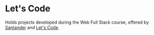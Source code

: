 # Let's Code
 Holds projects developed during the Web Full Stack course, offered by [Santander](https://www.santander.com.br/) and [Let's Code](https://letscode.com.br).
